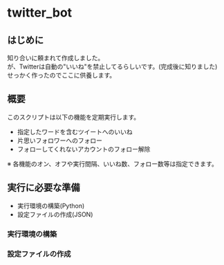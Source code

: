 # twitter_bot
<h2>はじめに</h2>

知り合いに頼まれて作成しました。  
が、Twitterは自動の"いいね"を禁止してるらしいです。(完成後に知りました)   
せっかく作ったのでここに供養します。

<h2>概要</h2>

このスクリプトは以下の機能を定期実行します。  

- 指定したワードを含むツイートへのいいね
- 片思いフォロワーへのフォロー
- フォローしてくれないアカウントのフォロー解除

※ 各機能のオン、オフや実行間隔、いいね数、フォロー数等は指定できます。

<h2>実行に必要な準備</h2>

- 実行環境の構築(Python)
- 設定ファイルの作成(JSON)

<h3>実行環境の構築</h3>

<h3>設定ファイルの作成</h3>
